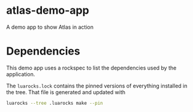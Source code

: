 # atlas-demo-app

A demo app to show Atlas in action

# Dependencies

This demo app uses a rockspec to list the dependencies used
by the application.

The `luarocks.lock` contains the pinned versions
of everything installed in the tree.
That file is generated and updated
with

```bash
luarocks --tree .luarocks make --pin
```
